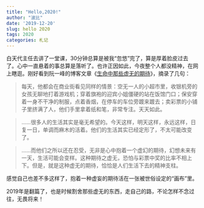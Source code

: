 ```yaml
---
title: "Hello,2020!"
author: "波比"
date: '2019-12-20'
slug: hello 2020
tags: 2020
categories: 札记
---
```


白天代主任去讲了一堂课，30分钟总算是被我“忽悠”完了，算是厚着脸皮过去了。心中一直悬着的事总算是落听了。也许正因如此，今夜整个人都没精神，在网上瞎逛。刚好看到阮一峰的博客文章《[生命中那些虚无的期待](http://www.ruanyifeng.com/road/2006/2006-04-17-void.html)》，摘录了几句：

> 每天，他都会在商业街看见同样的情景：空无一人的小超市里，收银机旁的女孩无聊地打着游戏机；穿着旗袍的迎宾小姐僵硬的站在饭馆门口；保安穿着一身不干净的制服，点着香烟，在停车的车位旁踱来踱去；卖彩票的小铺子里挤满了人，他们手里拿着纸和笔，非常专注。天天如此。

> ……很多人的生活其实是毫无希望的。今天这样，明天这样，永远这样，日复一日，单调而麻木的活着。他们的生活其实已经定形了，不太可能改变了。

> ……而他们之所以还在忍受，无非是心中抱着一个虚幻的期待，幻想未来有一天，生活可能会变样。这种期待之虚无，恐怕与彩票中奖的比率不相上下。但是，就是这种虚无的期待，恰恰是人们生活下去的精神支柱。

感觉自己也差不多这样了，抱着一种虚妄的期待活在一张被世俗设定的“画布”里。

2019年是翻篇了，也是时候割舍那些虚无的东西，走自己的路，不论怎样不念过往，无畏将来！
